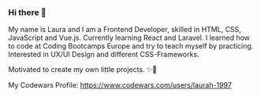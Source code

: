 ### Hi there 👋

My name is Laura and I am a Frontend Developer, skilled in HTML, CSS, JavaScript and Vue.js. Currently learning React and Laravel. I learned how to code at Coding Bootcamps Europe and try to teach myself by practicing. Interested in UX/UI Design and different CSS-Frameworks. 

Motivated to create my own little projects. ✨🧚

My Codewars Profile: https://www.codewars.com/users/laurah-1997

<!--
**laurahohlsiepe/laurahohlsiepe** is a ✨ _special_ ✨ repository because its `README.md` (this file) appears on your GitHub profile.

Here are some ideas to get you started:

- 🔭 I’m currently working on my coding skills.
- 🌱 I’m currently learning HTML and CSS.
- 👯 I’m looking to collaborate on ...
- 🤔 I’m looking for help with ...
- 💬 Ask me about ...
- 📫 How to reach me: l.hohlsiepe@gmail.com
- 😄 Pronouns: Her/She
- ⚡ Fun fact:...
-->

